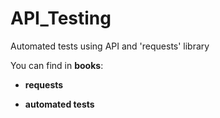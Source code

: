 # API_Testing
 
Automated tests using API and 'requests' library

You can find in **books**:

* **requests**

* **automated tests**

